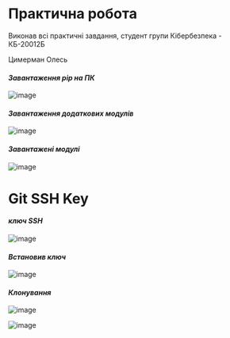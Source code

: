 # Практична робота
Виконав всі практичні завдання, студент групи Кібербезпека - КБ-20012Б

Цимерман Олесь




#### _Завантаження pip на ПК_
![image](https://user-images.githubusercontent.com/86786170/124709773-8f2ebc00-df04-11eb-8465-44a82b5296ec.png)

#### _Завантаження додаткових модулів_
![image](https://user-images.githubusercontent.com/86786170/124709871-ae2d4e00-df04-11eb-8be2-123f89e7bfdf.png)

#### _Завантажені модулі_
![image](https://user-images.githubusercontent.com/86786170/124709909-ba191000-df04-11eb-8d35-4b97d603b208.png)

# Git SSH Key

#### _ключ SSH_
![image](https://user-images.githubusercontent.com/86786170/124709939-c3a27800-df04-11eb-92b9-ae2fb455efac.png)

#### _Встановив ключ_
![image](https://user-images.githubusercontent.com/86786170/124709971-cc934980-df04-11eb-9256-03f1846db9ea.png)

#### _Клонування_
![image](https://user-images.githubusercontent.com/86786170/124711069-47a92f80-df06-11eb-8f21-63ec9a6f9fbf.png)

![image](https://user-images.githubusercontent.com/86786170/124711292-922aac00-df06-11eb-8a41-46e7885e8162.png)


